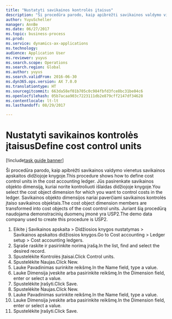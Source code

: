 ```yaml
--- 
title: "Nustatyti savikainos kontrolės įtaisus"
description: "Ši procedūra parodo, kaip apibrėžti savikainos valdymo vienetus savikainos apskaitos didžiojoje knygoje."
author: YuyuScheller
manager: AnnBe
ms.date: 06/27/2017
ms.topic: business-process
ms.prod: 
ms.service: dynamics-ax-applications
ms.technology: 
audience: Application User
ms.reviewer: yuyus
ms.search.scope: Operations
ms.search.region: Global
ms.author: yuyus
ms.search.validFrom: 2016-06-30
ms.dyn365.ops.version: AX 7.0.0
ms.translationtype: HT
ms.sourcegitcommit: 663da58ef01b705c0c984fbfd3fce8bc31be04c6
ms.openlocfilehash: 05b7acaa903c7223111db2e879cff2147df34628
ms.contentlocale: lt-lt
ms.lasthandoff: 08/29/2017

---
```

# <a name="define-cost-control-units"></a><span data-ttu-id="d4d95-103">Nustatyti savikainos kontrolės įtaisus</span><span class="sxs-lookup"><span data-stu-id="d4d95-103">Define cost control units</span></span>

[!include[task guide banner](../../includes/task-guide-banner.md)]

<span data-ttu-id="d4d95-104">Ši procedūra parodo, kaip apibrėžti savikainos valdymo vienetus savikainos apskaitos didžiojoje knygoje.</span><span class="sxs-lookup"><span data-stu-id="d4d95-104">This procedure shows how to define cost control units in the cost accounting ledger.</span></span> <span data-ttu-id="d4d95-105">Jūs pasirenkate savikainos objekto dimensiją, kuriai norite kontroliuoti išlaidas didžiojoje knygoje.</span><span class="sxs-lookup"><span data-stu-id="d4d95-105">You select the cost object dimension for which you want to control costs in the ledger.</span></span> <span data-ttu-id="d4d95-106">Savikainos objekto dimensijos nariai paverčiami savikainos kontrolės įtaiso savikainos objektais.</span><span class="sxs-lookup"><span data-stu-id="d4d95-106">The cost object dimension members are transformed into cost objects of the cost control units.</span></span> <span data-ttu-id="d4d95-107">Juriant šią procedūrą naudojama demonstracinių duomenų įmonė yra USP2.</span><span class="sxs-lookup"><span data-stu-id="d4d95-107">The demo data company used to create this procedure is USP2.</span></span>

1. <span data-ttu-id="d4d95-108">Eikite į Savikainos apskaita > Didžiosios knygos nustatymas > Savikainos apskaitos didžiosios knygos.</span><span class="sxs-lookup"><span data-stu-id="d4d95-108">Go to Cost accounting > Ledger setup > Cost accounting ledgers.</span></span>
2. <span data-ttu-id="d4d95-109">Sąraše raskite ir pasirinkite norimą įrašą.</span><span class="sxs-lookup"><span data-stu-id="d4d95-109">In the list, find and select the desired record.</span></span>
3. <span data-ttu-id="d4d95-110">Spustelėkite Kontrolės įtaisai.</span><span class="sxs-lookup"><span data-stu-id="d4d95-110">Click Control units.</span></span>
4. <span data-ttu-id="d4d95-111">Spustelėkite Naujas.</span><span class="sxs-lookup"><span data-stu-id="d4d95-111">Click New.</span></span>
5. <span data-ttu-id="d4d95-112">Lauke Pavadinimas surinkite reikšmę.</span><span class="sxs-lookup"><span data-stu-id="d4d95-112">In the Name field, type a value.</span></span>
6. <span data-ttu-id="d4d95-113">Lauke Dimensija įveskite arba pasirinkite reikšmę.</span><span class="sxs-lookup"><span data-stu-id="d4d95-113">In the Dimension field, enter or select a value.</span></span>
7. <span data-ttu-id="d4d95-114">Spustelėkite Įrašyti.</span><span class="sxs-lookup"><span data-stu-id="d4d95-114">Click Save.</span></span>
8. <span data-ttu-id="d4d95-115">Spustelėkite Naujas.</span><span class="sxs-lookup"><span data-stu-id="d4d95-115">Click New.</span></span>
9. <span data-ttu-id="d4d95-116">Lauke Pavadinimas surinkite reikšmę.</span><span class="sxs-lookup"><span data-stu-id="d4d95-116">In the Name field, type a value.</span></span>
10. <span data-ttu-id="d4d95-117">Lauke Dimensija įveskite arba pasirinkite reikšmę.</span><span class="sxs-lookup"><span data-stu-id="d4d95-117">In the Dimension field, enter or select a value.</span></span>
11. <span data-ttu-id="d4d95-118">Spustelėkite Įrašyti.</span><span class="sxs-lookup"><span data-stu-id="d4d95-118">Click Save.</span></span>


